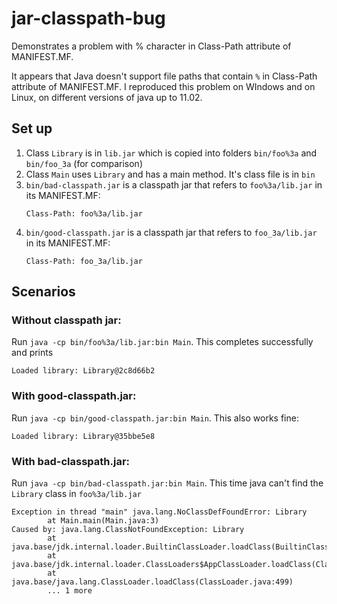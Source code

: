 # jar-classpath-bug
Demonstrates a problem with % character in Class-Path attribute of MANIFEST.MF.

It appears that Java doesn't support file paths that contain `%` in Class-Path attribute of MANIFEST.MF. I reproduced this problem on WIndows and on Linux, on  different versions of java up to 11.02.

## Set up
1. Class `Library` is in `lib.jar` which is copied into folders `bin/foo%3a` and `bin/foo_3a` (for comparison)
1. Class `Main` uses `Library` and has a main method. It's class file is in `bin`
1. `bin/bad-classpath.jar` is a classpath jar that refers to `foo%3a/lib.jar` in its MANIFEST.MF:
    ```
    Class-Path: foo%3a/lib.jar
    ```
1. `bin/good-classpath.jar` is a classpath jar that refers to `foo_3a/lib.jar` in its MANIFEST.MF:
    ```
    Class-Path: foo_3a/lib.jar
    ```

## Scenarios

### Without classpath jar:
Run `java -cp bin/foo%3a/lib.jar:bin Main`. This completes successfully and prints
```
Loaded library: Library@2c8d66b2
```

### With good-classpath.jar:
Run `java -cp bin/good-classpath.jar:bin Main`. This also works fine:
```
Loaded library: Library@35bbe5e8
```

### With bad-classpath.jar:
Run `java -cp bin/bad-classpath.jar:bin Main`. This time java can't find the `Library` class in `foo%3a/lib.jar`
```
Exception in thread "main" java.lang.NoClassDefFoundError: Library
        at Main.main(Main.java:3)
Caused by: java.lang.ClassNotFoundException: Library
        at java.base/jdk.internal.loader.BuiltinClassLoader.loadClass(BuiltinClassLoader.java:582)
        at java.base/jdk.internal.loader.ClassLoaders$AppClassLoader.loadClass(ClassLoaders.java:190)
        at java.base/java.lang.ClassLoader.loadClass(ClassLoader.java:499)
        ... 1 more
```
